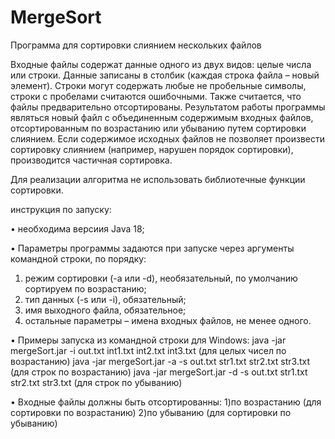 # MergeSort
Программа для сортировки слиянием нескольких  файлов

Входные файлы содержат данные одного из двух видов: целые числа или строки. Данные записаны 
в столбик (каждая строка файла – новый элемент). Строки могут содержать любые не пробельные 
символы, строки с пробелами считаются ошибочными. Также считается, что файлы предварительно 
отсортированы. 
Результатом работы программы являться новый файл с объединенным содержимым 
входных файлов, отсортированным по возрастанию или убыванию путем сортировки слиянием. 
Если содержимое исходных файлов не позволяет произвести сортировку слиянием (например, 
нарушен порядок сортировки), производится частичная сортировка. 

Для реализации алгоритма не использовать библиотечные функции сортировки. 

инструкция по запуску:

• необходима версиия Java 18;

• Параметры программы задаются при запуске через аргументы командной строки, по порядку: 
1. режим сортировки (-a или -d), необязательный, по умолчанию сортируем по возрастанию; 
2. тип данных (-s или -i), обязательный; 
3. имя выходного файла, обязательное; 
4. остальные параметры – имена входных файлов, не менее одного.

• Примеры запуска из командной строки для Windows: 
java -jar mergeSort.jar -i out.txt int1.txt int2.txt int3.txt (для целых чисел по возрастанию)
java -jar mergeSort.jar -a -s out.txt str1.txt str2.txt str3.txt (для строк по возрастанию)
java -jar mergeSort.jar -d -s out.txt str1.txt str2.txt str3.txt (для строк по убыванию)

• Входные файлы должны быть отсортированны:
  1)по возрастанию (для сортировки по возрастанию)
  2)по убыванию (для сортировки по убыванию)
